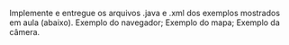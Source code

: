Implemente e entregue os arquivos .java e .xml dos exemplos mostrados em aula (abaixo).
Exemplo do navegador;
Exemplo do mapa;
Exemplo da câmera.
